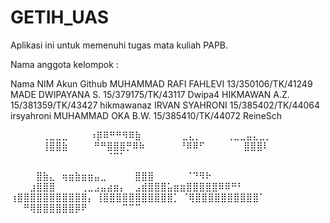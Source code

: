 # GETIH_UAS

Aplikasi ini untuk memenuhi tugas mata kuliah PAPB.

Nama anggota kelompok : 

Nama                     NIM                   Akun Github
MUHAMMAD RAFI FAHLEVI    13/350106/TK/41249
MADE DWIPAYANA S.        15/379175/TK/43117    Dwipa4
HIKMAWAN A.Z.            15/381359/TK/43427    hikmawanaz
IRVAN SYAHRONI           15/385402/TK/44064    irsyahroni 
MUHAMMAD OKA B.W.        15/385410/TK/44072    ReineSch
    

⠀⠀⠀⠀⠀⢀⣀⣀⣀
⠀⠀⠀⠰⡿⠿⠛⠛⠻⠿⣷
⠀⠀⠀⠀⠀⠀⣀⣄⡀⠀⠀⠀⠀⢀⣀⣀⣤⣄⣀⡀
⠀⠀⠀⠀⠀⢸⣿⣿⣷⠀⠀⠀⠀⠛⠛⣿⣿⣿⡛⠿⠷
⠀⠀⠀⠀⠀⠘⠿⠿⠋⠀⠀⠀⠀⠀⠀⣿⣿⣿⠇
⠀⠀⠀⠀⠀⠀⠀⠀⠀⠀⠀⠀⠀⠀⠀⠈⠉⠁

⠀⠀⠀⠀⣿⣷⣄⠀⢶⣶⣷⣶⣶⣤⣀
⠀⠀⠀⠀⣿⣿⣿⠀⠀⠀⠀⠀⠈⠙⠻⠗
⠀⠀⠀⣰⣿⣿⣿⠀⠀⠀⠀⢀⣀⣠⣤⣴⣶⡄
⠀⣠⣾⣿⣿⣿⣥⣶⣶⣿⣿⣿⣿⣿⠿⠿⠛⠃
⢰⣿⣿⣿⣿⣿⣿⣿⣿⣿⣿⣿⡄
⢸⣿⣿⣿⣿⣿⣿⣿⣿⣿⣿⣿⡁
⠈⢿⣿⣿⣿⣿⣿⣿⣿⣿⣿⣿⠁
⠀⠀⠛⢿⣿⣿⣿⣿⣿⣿⡿⠟
⠀⠀⠀⠀⠀⠉⠉⠉ 
